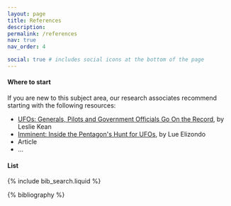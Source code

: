 ```yaml
---
layout: page
title: References
description:
permalink: /references
nav: true
nav_order: 4

social: true # includes social icons at the bottom of the page
---
```


#### Where to start

If you are new to this subject area, our research associates recommend starting with the following resources:

- [UFOs: Generals, Pilots and Government Officials Go On the Record](https://www.amazon.com/gp/product/0307716848), by Leslie Kean
- [Imminent: Inside the Pentagon's Hunt for UFOs](https://www.amazon.com/dp/0063235560), by Lue Elizondo
- Article
- ...

#### List

{% include bib_search.liquid %}

<div class="publications">

{% bibliography %}
